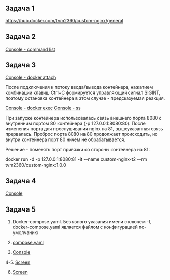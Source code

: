 Задача 1
-
[https://hub.docker.com/tvm2360/custom-nginx/general ](https://hub.docker.com/repository/docker/tvm2360/custom-nginx/general)

Задача 2
-
[Console - command list](2024-12-12_11-06-15.png)

Задача 3
-
[Console - docker attach](2024-12-12_11-21-26.png)

После подключения к потоку ввода/вывода контейнера, нажатием комбинации клавиш Ctrl+C формируется управляющий сигнал SIGINT,
поэтому остановка контейнера в этом случае - предсказуемая реакция. 

[Console - docker exec](2024-12-12_11-45-25.png) [Console - ss](2024-12-12_11-50-08.png)

При запуске контейнера использовалась связь внешнего порта 8080 с внутренним портом 80 контейнера (-p 127.0.0.1:8080:80).
После изменения порта для прослушивания nginx на 81, вышеуказанная связь прервалась. Проброс порта 8080 на 80 продолжает
происходить, но внутри контейнера порт 80 ничем не обрабатывается.

Решение - поменять порт привязки со стороны контейнера на 81:

docker run -d -p 127.0.0.1:8080:81 -it --name custom-nginx-t2 --rm tvm2360/custom-nginx:1.0.0

Задача 4
-

[Console](2024-12-12_12-34-29.png)

Задача 5
-
1.   Docker-compose.yaml. Без явного указания имени с ключем -f, docker-compose.yaml является файлом с конфигурацией по-умолчанию

2.   [compose.yaml](2024-12-12_14-12-32.png)

3.   [Console](2024-12-12_13-08-43.png)
 
4-5. [Screen](2024-12-12_13-32-06.png)

6.   [Screen](2024-12-12_13-37-12.png)
